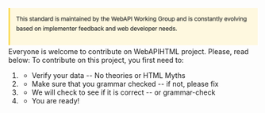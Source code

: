 ![Note](https://github.com/ngiotsas/webapihtml/blob/main/maintained_contribute.png?raw=trueg)
Everyone is welcome to contribute on WebAPIHTML project. Please, read below:
To contribute on this project, you first need to:
1. - Verify your data -- No theories or HTML Myths
2.  - Make sure that you grammar checked -- if not, please fix
3.  - We will check to see if it is correct -- or grammar-check
4. - You are ready!